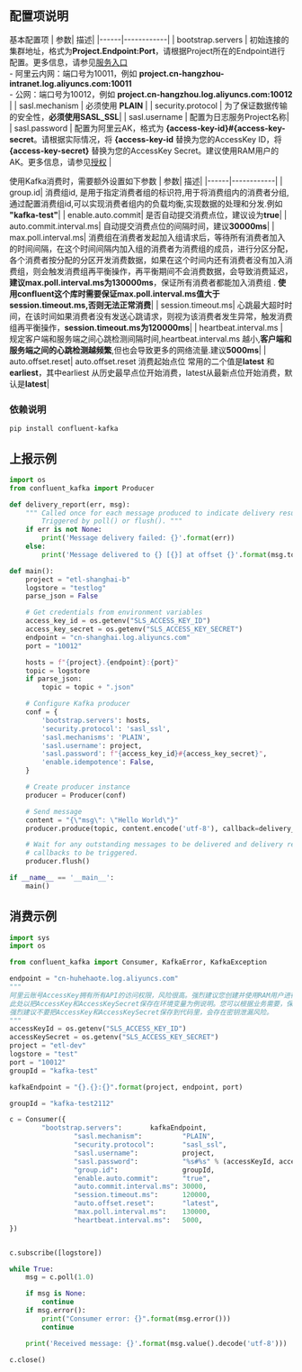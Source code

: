 ## 配置项说明

基本配置项
| 参数| 描述|
|------|------------|
| bootstrap.servers                                        | 初始连接的集群地址，格式为**Project.Endpoint:Port**，请根据Project所在的Endpoint进行配置。更多信息，请参见[服务入口](https://help.aliyun.com/document_detail/29008.htm#reference-wgx-pwq-zdb) <br/> - 阿里云内网：端口号为10011，例如 **project.cn-hangzhou-intranet.log.aliyuncs.com:10011** <br/> - 公网：端口号为10012，例如 **project.cn-hangzhou.log.aliyuncs.com:10012** |
| sasl.mechanism                                           | 必须使用 **PLAIN** |
| security.protocol                                        | 为了保证数据传输的安全性，**必须使用SASL_SSL**|
| sasl.username                                            | 配置为日志服务Project名称|
| sasl.password                                            | 配置为阿里云AK，格式为 **{access-key-id}#{access-key-secret**。请根据实际情况，将 **{access-key-id** 替换为您的AccessKey ID，将 **{access-key-secret}** 替换为您的AccessKey Secret。建议使用RAM用户的AK。更多信息，请参见[授权](https://help.aliyun.com/document_detail/47664.htm#task-xsk-ttc-ry)                                                                    |

使用Kafka消费时，需要额外设置如下参数
| 参数| 描述|
|------|------------|
| group.id| 消费组id, 是用于指定消费者组的标识符,用于将消费组内的消费者分组,通过配置消费组id,可以实现消费者组内的负载均衡,实现数据的处理和分发.例如 **"kafka-test"**|
| enable.auto.commit| 是否自动提交消费点位，建议设为**true**|
| auto.commit.interval.ms| 自动提交消费点位的间隔时间，建议**30000ms**|
| max.poll.interval.ms| 消费组在消费者发起加入组请求后，等待所有消费者加入的时间间隔，在这个时间间隔内加入组的消费者为消费组的成员，进行分区分配，各个消费者按分配的分区开发消费数据，如果在这个时间内还有消费者没有加入消费组，则会触发消费组再平衡操作，再平衡期间不会消费数据，会导致消费延迟，**建议max.poll.interval.ms为130000ms**，保证所有消费者都能加入消费组 . **使用confluent这个库时需要保证max.poll.interval.ms值大于session.timeout.ms,否则无法正常消费**|
| session.timeout.ms| 心跳最大超时时间，在该时间如果消费者没有发送心跳请求，则视为该消费者发生异常，触发消费组再平衡操作，**session.timeout.ms为120000ms**|
| heartbeat.interval.ms | 规定客户端和服务端之间心跳检测间隔时间,heartbeat.interval.ms 越小,**客户端和服务端之间的心跳检测越频繁**,但也会导致更多的网络流量.建议**5000ms**|
| auto.offset.reset| auto.offset.reset 消费起始点位 常用的二个值是**latest** 和**earliest**，其中earliest 从历史最早点位开始消费，latest从最新点位开始消费，默认是**latest**|

### 依赖说明
```shell
pip install confluent-kafka
```

## 上报示例

```python
import os
from confluent_kafka import Producer

def delivery_report(err, msg):
    """ Called once for each message produced to indicate delivery result.
        Triggered by poll() or flush(). """
    if err is not None:
        print('Message delivery failed: {}'.format(err))
    else:
        print('Message delivered to {} [{}] at offset {}'.format(msg.topic(), msg.partition(), msg.offset()))

def main():
    project = "etl-shanghai-b"
    logstore = "testlog"
    parse_json = False

    # Get credentials from environment variables
    access_key_id = os.getenv("SLS_ACCESS_KEY_ID")
    access_key_secret = os.getenv("SLS_ACCESS_KEY_SECRET")
    endpoint = "cn-shanghai.log.aliyuncs.com"
    port = "10012"

    hosts = f"{project}.{endpoint}:{port}"
    topic = logstore
    if parse_json:
        topic = topic + ".json"

    # Configure Kafka producer
    conf = {
        'bootstrap.servers': hosts,
        'security.protocol': 'sasl_ssl',
        'sasl.mechanisms': 'PLAIN',
        'sasl.username': project,
        'sasl.password': f"{access_key_id}#{access_key_secret}",
        'enable.idempotence': False,
    }

    # Create producer instance
    producer = Producer(conf)

    # Send message
    content = "{\"msg\": \"Hello World\"}"
    producer.produce(topic, content.encode('utf-8'), callback=delivery_report)

    # Wait for any outstanding messages to be delivered and delivery report
    # callbacks to be triggered.
    producer.flush()

if __name__ == '__main__':
    main()
```

## 消费示例

```python
import sys
import os

from confluent_kafka import Consumer, KafkaError, KafkaException

endpoint = "cn-huhehaote.log.aliyuncs.com"
"""
阿里云账号AccessKey拥有所有API的访问权限，风险很高。强烈建议您创建并使用RAM用户进行API访问或日常运维，请登录RAM控制台创建RAM用户。
此处以把AccessKey和AccessKeySecret保存在环境变量为例说明。您可以根据业务需要，保存到配置文件里。
强烈建议不要把AccessKey和AccessKeySecret保存到代码里，会存在密钥泄漏风险。
"""
accessKeyId = os.getenv("SLS_ACCESS_KEY_ID")
accessKeySecret = os.getenv("SLS_ACCESS_KEY_SECRET")
project = "etl-dev"
logstore = "test"
port = "10012"
groupId = "kafka-test"

kafkaEndpoint = "{}.{}:{}".format(project, endpoint, port)

groupId = "kafka-test2112"

c = Consumer({
        "bootstrap.servers":       kafkaEndpoint,
                "sasl.mechanism":          "PLAIN",
                "security.protocol":       "sasl_ssl",
                "sasl.username":           project,
                "sasl.password":           "%s#%s" % (accessKeyId, accessKeySecret),
                "group.id":                groupId,
                "enable.auto.commit":      "true",
                "auto.commit.interval.ms": 30000,
                "session.timeout.ms":      120000,
                "auto.offset.reset":       "latest",
                "max.poll.interval.ms":    130000,
                "heartbeat.interval.ms":   5000,
})


c.subscribe([logstore])

while True:
    msg = c.poll(1.0)

    if msg is None:
        continue
    if msg.error():
        print("Consumer error: {}".format(msg.error()))
        continue

    print('Received message: {}'.format(msg.value().decode('utf-8')))

c.close()
```
